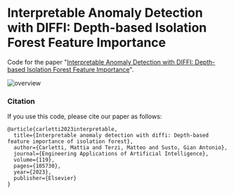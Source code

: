 # Interpretable Anomaly Detection with DIFFI: Depth-based Isolation Forest Feature Importance
Code for the paper "[Interpretable Anomaly Detection with DIFFI: Depth-based Isolation Forest Feature Importance](https://arxiv.org/abs/2007.11117)". 

![overview](./images/overview.png)

### Citation
If you use this code, please cite our paper as follows:

```
@article{carletti2023interpretable,
  title={Interpretable anomaly detection with diffi: Depth-based feature importance of isolation forest},
  author={Carletti, Mattia and Terzi, Matteo and Susto, Gian Antonio},
  journal={Engineering Applications of Artificial Intelligence},
  volume={119},
  pages={105730},
  year={2023},
  publisher={Elsevier}
}
```
